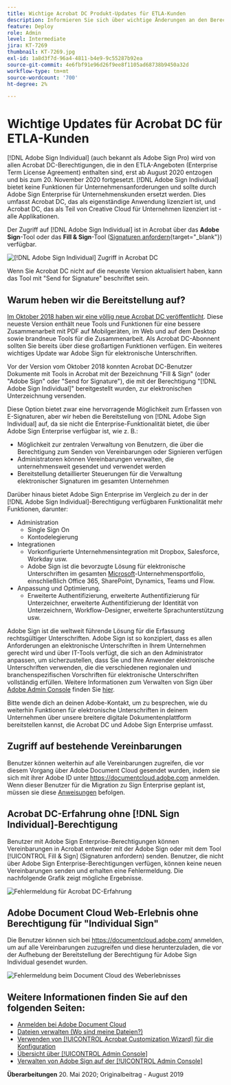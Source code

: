 ```yaml
---
title: Wichtige Acrobat DC Produkt-Updates für ETLA-Kunden
description: Informieren Sie sich über wichtige Änderungen an den Berechtigungen für Acrobat DC, die in den ETLA-Angeboten (Enterprise Term License Agreement) vom August 2020 bis zum 20. November 2020 enthalten sind.
feature: Deploy
role: Admin
level: Intermediate
jira: KT-7269
thumbnail: KT-7269.jpg
exl-id: 1a8d3f7d-96a4-4811-b4e9-9c55287b92ea
source-git-commit: 4e6fbf91e96d26f9ee8f1105ad68738b9450a32d
workflow-type: tm+mt
source-wordcount: '700'
ht-degree: 2%

---
```


# Wichtige Updates für Acrobat DC für ETLA-Kunden

[!DNL Adobe Sign Individual] (auch bekannt als Adobe Sign Pro) wird von allen Acrobat DC-Berechtigungen, die in den ETLA-Angeboten (Enterprise Term License Agreement) enthalten sind, erst ab August 2020 entzogen und bis zum 20. November 2020 fortgesetzt. [!DNL Adobe Sign Individual] bietet keine Funktionen für Unternehmensanforderungen und sollte durch Adobe Sign Enterprise für Unternehmenskunden ersetzt werden. Dies umfasst Acrobat DC, das als eigenständige Anwendung lizenziert ist, und Acrobat DC, das als Teil von Creative Cloud für Unternehmen lizenziert ist - alle Applikationen.

Der Zugriff auf [!DNL Adobe Sign Individual] ist in Acrobat über das **Adobe Sign**-Tool oder das **Fill &amp; Sign**-Tool ([Signaturen anfordern](https://www.adobe.com/de/acrobat/online/request-signature.html){target="_blank"}) verfügbar.

![[!DNL Adobe Sign Individual] Zugriff in Acrobat DC](../assets/Deploy_SignEntitle1.png)

Wenn Sie Acrobat DC nicht auf die neueste Version aktualisiert haben, kann das Tool mit &quot;Send for Signature&quot; beschriftet sein.

## Warum heben wir die Bereitstellung auf?

[Im Oktober 2018 haben wir eine völlig neue Acrobat DC veröffentlicht](https://news.adobe.com/news/news-details/2018/Adobe-Redefines-What-Is-Possible-With-PDF-With-All-New-Acrobat-DC). Diese neueste Version enthält neue Tools und Funktionen für eine bessere Zusammenarbeit mit PDF auf Mobilgeräten, im Web und auf dem Desktop sowie brandneue Tools für die Zusammenarbeit. Als Acrobat DC-Abonnent sollten Sie bereits über diese großartigen Funktionen verfügen. Ein weiteres wichtiges Update war Adobe Sign für elektronische Unterschriften.

Vor der Version vom Oktober 2018 konnten Acrobat DC-Benutzer Dokumente mit Tools in Acrobat mit der Bezeichnung &quot;Fill &amp; Sign&quot; (oder &quot;Adobe Sign&quot; oder &quot;Send for Signature&quot;), die mit der Berechtigung &quot;[!DNL Adobe Sign Individual]&quot; bereitgestellt wurden, zur elektronischen Unterzeichnung versenden.

Diese Option bietet zwar eine hervorragende Möglichkeit zum Erfassen von E-Signaturen, aber wir heben die Bereitstellung von [!DNL Adobe Sign Individual] auf, da sie nicht die Enterprise-Funktionalität bietet, die über Adobe Sign Enterprise verfügbar ist, wie z. B.:

* Möglichkeit zur zentralen Verwaltung von Benutzern, die über die Berechtigung zum Senden von Vereinbarungen oder Signieren verfügen
* Administratoren können Vereinbarungen verwalten, die unternehmensweit gesendet und verwendet werden
* Bereitstellung detaillierter Steuerungen für die Verwaltung elektronischer Signaturen im gesamten Unternehmen

Darüber hinaus bietet Adobe Sign Enterprise im Vergleich zu der in der [!DNL Adobe Sign Individual]-Berechtigung verfügbaren Funktionalität mehr Funktionen, darunter:

* Administration
   * Single Sign On
   * Kontodelegierung
* Integrationen
   * Vorkonfigurierte Unternehmensintegration mit Dropbox, Salesforce, Workday usw.
   * Adobe Sign ist die bevorzugte Lösung für elektronische Unterschriften im gesamten [Microsoft](https://acrobat.adobe.com/us/en/business/integrations/microsoft.html)-Unternehmensportfolio, einschließlich Office 365, SharePoint, Dynamics, Teams und Flow.
* Anpassung und Optimierung.
   * Erweiterte Authentifizierung, erweiterte Authentifizierung für Unterzeichner, erweiterte Authentifizierung der Identität von Unterzeichnern, Workflow-Designer, erweiterte Sprachunterstützung usw.

Adobe Sign ist die weltweit führende Lösung für die Erfassung rechtsgültiger Unterschriften. Adobe Sign ist so konzipiert, dass es allen Anforderungen an elektronische Unterschriften in Ihrem Unternehmen gerecht wird und über IT-Tools verfügt, die sich an den Administrator anpassen, um sicherzustellen, dass Sie und Ihre Anwender elektronische Unterschriften verwenden, die die verschiedenen regionalen und branchenspezifischen Vorschriften für elektronische Unterschriften vollständig erfüllen. Weitere Informationen zum Verwalten von Sign über [Adobe Admin Console](https://helpx.adobe.com/de/enterprise/using/admin-console.html) finden Sie [hier](https://helpx.adobe.com/de/enterprise/using/adobe-sign-for-enterprise.html).

Bitte wende dich an deinen Adobe-Kontakt, um zu besprechen, wie du weiterhin Funktionen für elektronische Unterschriften in deinem Unternehmen über unsere breitere digitale Dokumentenplattform bereitstellen kannst, die Acrobat DC und Adobe Sign Enterprise umfasst.

## Zugriff auf bestehende Vereinbarungen

Benutzer können weiterhin auf alle Vereinbarungen zugreifen, die vor diesem Vorgang über Adobe Document Cloud gesendet wurden, indem sie sich mit ihrer Adobe ID unter https://documentcloud.adobe.com anmelden. Wenn dieser Benutzer für die Migration zu Sign Enterprise geplant ist, müssen sie diese [Anweisungen](https://helpx.adobe.com/de/sign/kb/how-to-download-signed-documents---adobe-sign.html) befolgen.

## Acrobat DC-Erfahrung ohne [!DNL Sign Individual]-Berechtigung

Benutzer mit Adobe Sign Enterprise-Berechtigungen können Vereinbarungen in Acrobat entweder mit der Adobe Sign oder mit dem Tool [!UICONTROL Fill &amp; Sign] (Signaturen anfordern) senden.
Benutzer, die nicht über Adobe Sign Enterprise-Berechtigungen verfügen, können keine neuen Vereinbarungen senden und erhalten eine Fehlermeldung. Die nachfolgende Grafik zeigt mögliche Ergebnisse.

![Fehlermeldung für Acrobat DC-Erfahrung](../assets/Deploy_SignEntitle2.png)

## Adobe Document Cloud Web-Erlebnis ohne Berechtigung für &quot;Individual Sign&quot;

Die Benutzer können sich bei https://documentcloud.adobe.com/ anmelden, um auf alle Vereinbarungen zuzugreifen und diese herunterzuladen, die vor der Aufhebung der Bereitstellung der Berechtigung für Adobe Sign Individual gesendet wurden.

![Fehlermeldung beim Document Cloud des Weberlebnisses](../assets/Deploy_SignEntitle3.png)

## Weitere Informationen finden Sie auf den folgenden Seiten:

* [Anmelden bei Adobe Document Cloud](https://helpx.adobe.com/de/document-cloud/help/sign-in.html)
* [Dateien verwalten (Wo sind meine Dateien?)](https://helpx.adobe.com/de/document-cloud/help/manage-files.html)
* [Verwenden von [!UICONTROL Acrobat Customization Wizard] für die Konfiguration ](https://www.adobe.com/de/devnet-docs/acrobatetk/tools/Wizard/WizardDC/index.html)
* [Übersicht über [!UICONTROL Admin Console]](https://helpx.adobe.com/de/enterprise/using/admin-console.html)
* [Verwalten von Adobe Sign auf der [!UICONTROL Admin Console]](https://helpx.adobe.com/de/enterprise/using/adobe-sign-for-enterprise.html)

**Überarbeitungen** 20. Mai 2020; Originalbeitrag - August 2019
